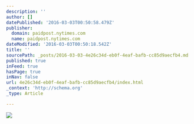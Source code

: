 ```yaml
---
description: ''
author: []
datePublished: '2016-03-03T00:50:58.479Z'
publisher:
  domain: paidpost.nytimes.com
  name: paidpost.nytimes.com
dateModified: '2016-03-03T00:50:18.542Z'
title: ''
sourcePath: _posts/2016-03-03-4e26c34d-eb0f-4eaf-bafb-cc85d9aecfb4.md
published: true
inFeed: true
hasPage: true
inNav: false
url: 4e26c34d-eb0f-4eaf-bafb-cc85d9aecfb4/index.html
_context: 'http://schema.org'
_type: Article

---
```

![](http://ad-assets.nytimes.com.s3.amazonaws.com/paidpost/Canon/driving-forces/images/floto-warner-970x1128.jpg)
